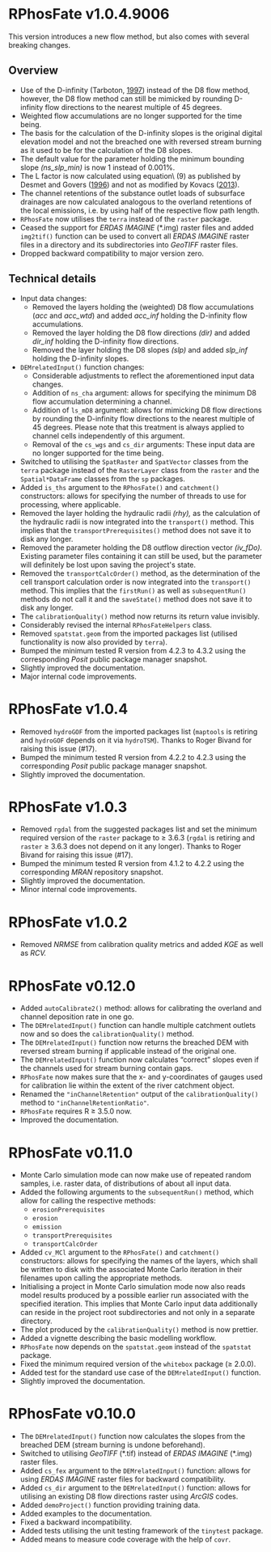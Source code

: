 # RPhosFate v1.0.4.9006

This version introduces a new flow method, but also comes with several breaking changes.

## Overview

* Use of the D-infinity (Tarboton, [1997](https://doi.org/10.1029/96WR03137)) instead of the D8 flow method, however, the D8 flow method can still be mimicked by rounding D-infinity flow directions to the nearest multiple of 45 degrees.
* Weighted flow accumulations are no longer supported for the time being.
* The basis for the calculation of the D-infinity slopes is the original digital elevation model and not the breached one with reversed stream burning as it used to be for the calculation of the D8 slopes.
* The default value for the parameter holding the minimum bounding slope _(ns\_slp\_min)_ is now 1 instead of 0.001%.
* The L factor is now calculated using equation\ (9) as published by Desmet and Govers ([1996](https://www.jswconline.org/content/51/5/427)) and not as modified by Kovacs ([2013](http://hdl.handle.net/20.500.12708/9468)).
* The channel retentions of the substance outlet loads of subsurface drainages are now calculated analogous to the overland retentions of the local emissions, i.e. by using half of the respective flow path length.
* `RPhosFate` now utilises the `terra` instead of the `raster` package.
* Ceased the support for _ERDAS IMAGINE_ (\*.img) raster files and added `img2tif()` function can be used to convert all _ERDAS IMAGINE_ raster files in a directory and its subdirectories into _GeoTIFF_ raster files.
* Dropped backward compatibility to major version zero.

## Technical details

* Input data changes:
  * Removed the layers holding the (weighted) D8 flow accumulations (_acc_ and _acc\_wtd_) and added _acc\_inf_ holding the D-infinity flow accumulations.
  * Removed the layer holding the D8 flow directions _(dir)_ and added _dir\_inf_ holding the D-infinity flow directions.
  * Removed the layer holding the D8 slopes _(slp)_ and added _slp\_inf_ holding the D-infinity slopes.
* `DEMrelatedInput()` function changes:
  * Considerable adjustments to reflect the aforementioned input data changes.
  * Addition of `ns_cha` argument: allows for specifying the minimum D8 flow accumulation determining a channel.
  * Addition of `ls_mD8` argument: allows for mimicking D8 flow directions by rounding the D-infinity flow directions to the nearest multiple of 45 degrees. Please note that this treatment is always applied to channel cells independently of this argument.
  * Removal of the `cs_wgs` and `cs_dir` arguments: These input data are no longer supported for the time being.
* Switched to utilising the `SpatRaster` and `SpatVector` classes from the `terra` package instead of the `RasterLayer` class from the `raster` and the `Spatial*DataFrame` classes from the `sp` packages.
* Added `is_ths` argument to the `RPhosFate()` and `catchment()` constructors: allows for specifying the number of threads to use for processing, where applicable.
* Removed the layer holding the hydraulic radii _(rhy),_ as the calculation of the hydraulic radii is now integrated into the `transport()` method. This implies that the `transportPrerequisites()` method does not save it to disk any longer.
* Removed the parameter holding the D8 outflow direction vector _(iv\_fDo)._ Existing parameter files containing it can still be used, but the parameter will definitely be lost upon saving the project's state.
* Removed the `transportCalcOrder()` method, as the determination of the cell transport calculation order is now integrated into the `transport()` method. This implies that the `firstRun()` as well as `subsequentRun()` methods do not call it and the `saveState()` method does not save it to disk any longer.
* The `calibrationQuality()` method now returns its return value invisibly.
* Considerably revised the internal `RPhosFateHelpers` class.
* Removed `spatstat.geom` from the imported packages list (utilised functionality is now also provided by `terra`).
* Bumped the minimum tested R version from 4.2.3 to 4.3.2 using the corresponding _Posit_ public package manager snapshot.
* Slightly improved the documentation.
* Major internal code improvements.

# RPhosFate v1.0.4

* Removed `hydroGOF` from the imported packages list (`maptools` is retiring and `hydroGOF` depends on it via `hydroTSM`). Thanks to Roger Bivand for raising this issue (#17).
* Bumped the minimum tested R version from 4.2.2 to 4.2.3 using the corresponding _Posit_ public package manager snapshot.
* Slightly improved the documentation.

# RPhosFate v1.0.3

* Removed `rgdal` from the suggested packages list and set the minimum required version of the `raster` package to ≥ 3.6.3 (`rgdal` is retiring and `raster` ≥ 3.6.3 does not depend on it any longer). Thanks to Roger Bivand for raising this issue (#17).
* Bumped the minimum tested R version from 4.1.2 to 4.2.2 using the corresponding _MRAN_ repository snapshot.
* Slightly improved the documentation.
* Minor internal code improvements.

# RPhosFate v1.0.2

* Removed _NRMSE_ from calibration quality metrics and added _KGE_ as well as _RCV._

# RPhosFate v0.12.0

* Added `autoCalibrate2()` method: allows for calibrating the overland and channel deposition rate in one go.
* The `DEMrelatedInput()` function can handle multiple catchment outlets now and so does the `calibrationQuality()` method.
* The `DEMrelatedInput()` function now returns the breached DEM with reversed stream burning if applicable instead of the original one.
* The `DEMrelatedInput()` function now calculates “correct” slopes even if the channels used for stream burning contain gaps.
* `RPhosFate` now makes sure that the x- and y-coordinates of gauges used for calibration lie within the extent of the river catchment object.
* Renamed the `"inChannelRetention"` output of the `calibrationQuality()` method to `"inChannelRetentionRatio"`.
* `RPhosFate` requires R ≥ 3.5.0 now.
* Improved the documentation.

# RPhosFate v0.11.0

* Monte Carlo simulation mode can now make use of repeated random samples, i.e. raster data, of distributions of about all input data.
* Added the following arguments to the `subsequentRun()` method, which allow for calling the respective methods:
  * `erosionPrerequisites`
  * `erosion`
  * `emission`
  * `transportPrerequisites`
  * `transportCalcOrder`
* Added `cv_MCl` argument to the `RPhosFate()` and `catchment()` constructors: allows for specifying the names of the layers, which shall be written to disk with the associated Monte Carlo iteration in their filenames upon calling the appropriate methods.
* Initialising a project in Monte Carlo simulation mode now also reads model results produced by a possible earlier run associated with the specified iteration. This implies that Monte Carlo input data additionally can reside in the project root subdirectories and not only in a separate directory.
* The plot produced by the `calibrationQuality()` method is now prettier.
* Added a vignette describing the basic modelling workflow.
* `RPhosFate` now depends on the `spatstat.geom` instead of the `spatstat` package.
* Fixed the minimum required version of the `whitebox` package (≥ 2.0.0).
* Added test for the standard use case of the `DEMrelatedInput()` function.
* Slightly improved the documentation.

# RPhosFate v0.10.0

* The `DEMrelatedInput()` function now calculates the slopes from the breached DEM (stream burning is undone beforehand).
* Switched to utilising _GeoTIFF_ (\*.tif) instead of _ERDAS IMAGINE_ (\*.img) raster files.
* Added `cs_fex` argument to the `DEMrelatedInput()` function: allows for using _ERDAS IMAGINE_ raster files for backward compatibility.
* Added `cs_dir` argument to the `DEMrelatedInput()` function: allows for utilising an existing D8 flow directions raster using _ArcGIS_ codes.
* Added `demoProject()` function providing training data.
* Added examples to the documentation.
* Fixed a backward incompatibility.
* Added tests utilising the unit testing framework of the `tinytest` package.
* Added means to measure code coverage with the help of `covr`.
